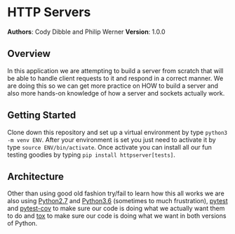 # HTTP Servers

**Authors**: Cody Dibble and Philip Werner
**Version**: 1.0.0

## Overview
In this application we are attempting to build a server from scratch that will be able to handle client requests to it and respond in a correct manner. We are doing this so we can get more practice on HOW to build a server and also more hands-on knowledge of how a server and sockets actually work.

## Getting Started
Clone down this repository and set up a virtual environment by type ```python3 -m venv ENV```. After your environment is set you just need to activate it by type ```source ENV/bin/activate```. Once activate you can install all our fun testing goodies by typing ```pip install httpserver[tests]```.

## Architecture
Other than using good old fashion try/fail to learn how this all works we are also using [Python2.7](https://www.python.org/) and [Python3.6](https://www.python.org/) (sometimes to much frustration), [pytest](https://docs.pytest.org/en/latest/) and [pytest-cov](https://pypi.python.org/pypi/pytest-cov) to make sure our code is doing what we actually want them to do and [tox](https://tox.readthedocs.io/en/latest/) to make sure our code is doing what we want in both versions of Python.